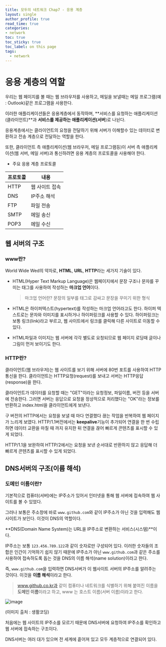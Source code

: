 ```yaml
---
title: 모두의 네트워크 Chap7 - 응용 계층 
layout: single
author_profile: true
read_time: true
categories:
- network
toc: true
toc_sticky: true
toc_label: on this page
tags:
  - network
---
```


 # 응용 계층의 역할

우리는 웹 페이지를 볼 때는 웹 브라우저를 사용하고, 메일을 보낼때는 메일 프로그램(예 : Outlook)같은 프로그램을 사용한다. 

이러한 애플리케이션들은 응용계층에서 동작하며, **서비스를 요청하는 애플리케이션(클라이언트)**과 **서비스를 제공하는 애플리케이션(서버**)로 나뉜다.

응용계층에서는 클라이언트의 요청을 전달하기 위해 서버가 이해할수 있는 데이터로 변환하고 전송 계층으로 전달하는 역할을 한다.

또한, 클라이언트 측 애플리케이션(웹 브라우저, 메일 프로그램등)이 서버 측 애플리케이션(웹 서버, 메일 서버)과 통신하려면 응용 계층의 프로토콜을 사용해야 한다.

- 주요 응용 계층 프로토콜

| 프로토콜 | 내용           |
| -------- | -------------- |
| HTTP     | 웹 사이트 접속 |
| DNS      | IP주소 해석    |
| FTP      | 파일 전송      |
| SMTP     | 메일 송신      |
| POP3     | 메일 수신      |



## 웹 서버의 구조

### www란?

World Wide Wed의 약자로, **HTML**, **URL**, **HTTP**라는 세가지 기술이 있다.

- HTML(Hyper Text Markup Language)은 웹페이지에서 문장 구조나 문자를 꾸미는 태그를 사용하여 작성하는 **마크업 언어**이다.

  > 마크업 언어란? 문장의 일부를 태그로 감싸고 문장을 꾸미기 위한 형식

- HTML은 하이퍼텍스트(hypertext)를 작성하는 마크업 언어라고도 한다. 하이퍼 텍스트로는 문자와 이미지를 표시하거나 하이퍼링크를 사용할 수 있다. 하이퍼링크는 보통 링크(link)라고 부르고, 웹 사이트에서 링크를 클릭해 다른 사이트로 이동할 수 있다.

- HTML파일과 이미지는 웹 서버에 각각 별도로 요청되므로 웹 페이지 로딩때 글이나 그림이 먼저 보이기도 한다.



### HTTP란?

클라이언트(웹 브라우저)는 웹 사이트를 보기 위해 서버에 80번 포트를 사용하여 HTTP통신을 한다. 클라이언트는 HTTP요청(request)를 보내고 서버는 HTTP응답(response)을 한다.

클라이언트가 데이터를 요청할 때는 "GET"이라는 요청정보, 파일이름, 버전 등을 서버에 전송한다. 그러면 서버는 응답으로 요청을 정상적으로 처리했다는 "OK"라는 정보를 반환하고 index.html을 클라이언트에게 보낸다.

구 버전의 HTTP에서는 요청을 보낼 때 마다 연결했다 끊는 작업을 반복하여 웹 페이지가 느리게 보였다. HTTP/1.1버전에서는 **keepalive**기능이 추가되어 연결을 한 번 수립하면 데이터 교환을 마칠 때 까지 유지한 뒤 연결을 끊어 빠르게 콘텐츠를 표시할 수 있게 되었다.

HTTP/1.1을 보완하여 HTTP/2에서는 요청을 보낸 순서대로 반환하지 않고 응답해 더 빠르게 콘텐츠를 표시할 수 있게 되었다.



## DNS서버의 구조(이름 해석)

### 도메인 이름이란?

기본적으로 컴퓨터(서버)에는 IP주소가 있어서 인터넷을 통해 웹 서버에 접속하여 웹 사이트를 볼 수 있었다.

그러나 보통은 주소창에 바로 `www.github.com`와 같이 IP주소가 아닌 것을 입력해도 웹 사이트가 보인다. 이것이 DNS의 역할이다.

**DNS(Domain Name System)는 URL을 IP주소로 변환하는 서비스(시스템)**이다.

IP주소는 보통 `123.456.789.122`과 같이 숫자로만 구성되어 있다. 이러한 숫자들의 조합은 인간이 기억하기 쉽지 않기 때문에 IP주소가 아닌 `www.github.com`과 같은 주소를 사용하여 접속하도록 돕는 것을 DNS의 이름 해석(name solution)이라고 한다.

즉, `www.github.com`을 입력하면 DNS서버가 이 웹사이트 서버의 IP주소를 알려주는 것이다. 이것을 **이름 해석**이라고 한다. 

> www.github.co.kr과 같이 컴퓨터나 네트워크를 식별하기 위해 붙여진 이름을 **도메인 이름**이라고 하고, www 는 호스트 이름(서버 이름)이라고 한다.

![image](https://user-images.githubusercontent.com/68311188/97121972-9ee6e580-1765-11eb-8aa1-07b7a1eb6660.png)

(이미지 출처 : 생활코딩)

처음에는 웹 사이트의 IP주소를 모르기 때문에 DNS서버에 요청하여 IP주소를 확인하고 웹 서버에 접속하는 구조이다.

DNS서버는 여러 대가 있으며 전 세계에 흩어져 있고 모두 계층적으로 연결되어 있다.

